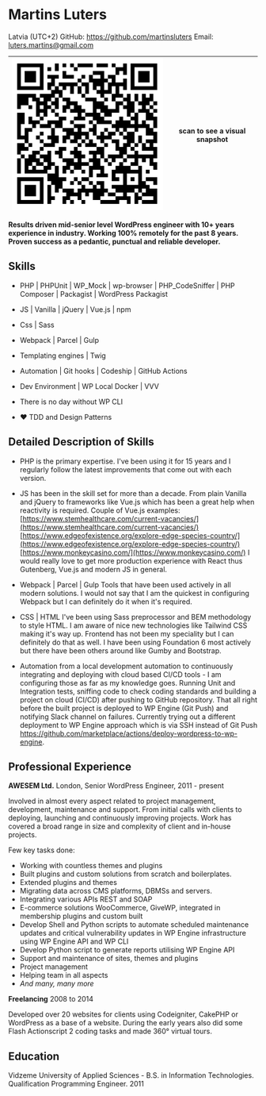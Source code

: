 # Martins Luters

Latvia (UTC+2)
GitHub: https://github.com/martinsluters
Email: luters.martins@gmail.com

|<img src="https://raw.githubusercontent.com/martinsluters/resume/master/qr.svg?sanitize=true"> | scan to see a visual snapshot |
|----|--|


**Results driven mid-senior level WordPress engineer with 10+ years experience in industry. Working 100% remotely for the past 8 years. Proven success as a pedantic, punctual and reliable developer.**


## Skills

-   PHP | PHPUnit | WP_Mock | wp-browser | PHP_CodeSniffer | PHP Composer | Packagist | WordPress Packagist

-   JS | Vanilla | jQuery | Vue.js | npm
-   Css | Sass
-   Webpack | Parcel | Gulp
-   Templating engines | Twig
-   Automation | Git hooks | Codeship | GitHub Actions
-   Dev Environment | WP Local Docker | VVV
-   There is no day without  WP CLI
-   ♥ TDD and Design Patterns

## Detailed Description of Skills

 - PHP is the primary expertise. I've been using it for 15 years and I regularly follow the latest improvements that come out with each version.

 - JS has been in the skill set for more than a decade. From plain Vanilla and jQuery to frameworks like Vue.js which has been a great help when reactivity is required. Couple of Vue.js examples: [https://www.stemhealthcare.com/current-vacancies/](https://www.stemhealthcare.com/current-vacancies/)  [https://www.edgeofexistence.org/explore-edge-species-country/](https://www.edgeofexistence.org/explore-edge-species-country/)  [https://www.monkeycasino.com/](https://www.monkeycasino.com/)
I would really love to get more production experience with React thus Gutenberg, Vue.js and modern JS in general.

 - Webpack | Parcel | Gulp Tools that have been used actively in all modern solutions. I would not say that I am the quickest in configuring Webpack but I can definitely do it when it's required.

 - CSS | HTML I've been using Sass preprocessor and BEM methodology to style HTML. I am aware of nice new technologies like Tailwind CSS making it's way up. Frontend has not been my speciality but I can definitely do that as well. I have been using Foundation 6 most actively but there have been others around like Gumby and Bootstrap.

 - Automation from a local development automation to continuously integrating and deploying with cloud based CI/CD tools - I am configuring those as far as my knowledge goes. Running Unit and Integration tests, sniffing code to check coding standards and building a project on cloud (CI/CD) after pushing to GitHub repository. That all right before the built project is deployed to WP Engine (Git Push) and notifying Slack channel on failures. Currently trying out a different deployment to WP Engine approach which is via SSH instead of Git Push https://github.com/marketplace/actions/deploy-wordpress-to-wp-engine.

## Professional Experience

**AWESEM Ltd.**
London, Senior WordPress Engineer, 2011 - present

Involved in almost every aspect related to project management, development, maintenance and support. From initial calls with clients to deploying, launching and continuously improving projects.
Work has covered a broad range in size and complexity of client and in-house projects.

Few key tasks done:
-   Working with countless themes and plugins
-   Built plugins and custom solutions from scratch and boilerplates.
-   Extended plugins and themes
-   Migrating data across CMS platforms, DBMSs and servers.
-   Integrating various APIs REST and SOAP
-   E-commerce solutions WooCommerce, GiveWP, integrated in membership plugins and custom built
-   Develop Shell and Python scripts to automate scheduled maintenance updates and critical vulnerability updates in WP Engine infrastructure using WP Engine API and WP CLI
-   Develop Python script to generate reports utilising WP Engine API
-   Support and maintenance of sites, themes and plugins
-   Project management
-   Helping team in all aspects
-   *And many, many more*


**Freelancing**
2008 to 2014

Developed over 20 websites for clients using Codeigniter, CakePHP or WordPress as a base of a website. During the early years also did some Flash Actionscript 2 coding tasks and made 360° virtual tours.

## Education

Vidzeme University of Applied Sciences - B.S. in Information Technologies. Qualification Programming Engineer. 2011